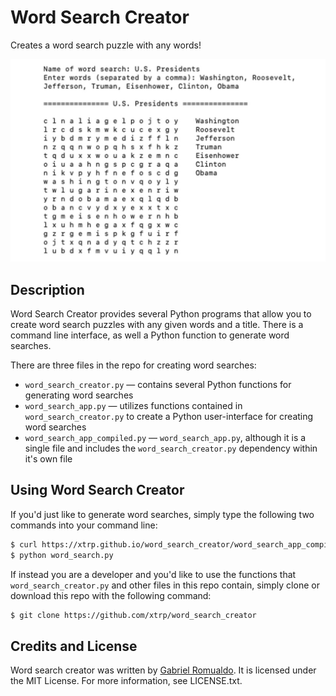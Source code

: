 # Word Search Creator

Creates a word search puzzle with any words!

![Demo Photo](demo_photo.jpg)

## Description

Word Search Creator provides several Python programs that allow you to create word search puzzles with any given words and a title. There is a command line interface, as well a Python function to generate word searches.

There are three files in the repo for creating word searches:

 - ```word_search_creator.py``` &mdash; contains several Python functions for generating word searches
 - ```word_search_app.py``` &mdash; utilizes functions contained in ```word_search_creator.py``` to create a Python user-interface for creating word searches
 - ```word_search_app_compiled.py``` &mdash; ```word_search_app.py```, although it is a single file and includes the ```word_search_creator.py``` dependency within it's own file

## Using Word Search Creator

If you'd just like to generate word searches, simply type the following two commands into your command line:

```bash
$ curl https://xtrp.github.io/word_search_creator/word_search_app_compiled.py -o word_search.py
$ python word_search.py
```

If instead you are a developer and you'd like to use the functions that ```word_search_creator.py``` and other files in this repo contain, simply clone or download this repo with the following command: 

```bash
$ git clone https://github.com/xtrp/word_search_creator
```

## Credits and License

Word search creator was written by [Gabriel Romualdo](https://xtrp.io/). It is licensed under the MIT License. For more information, see LICENSE.txt.
